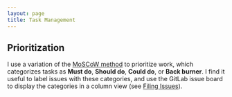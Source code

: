 ```yaml
---
layout: page
title: Task Management
---
```


## Prioritization

I use a variation of the [MoSCoW method](https://draft.io/example/moscow-method) to prioritize work, which categorizes tasks as **Must do**, **Should do**, **Could do**, or **Back burner**. I find it useful to label issues with these categories, and use the GitLab issue board to display the categories in a column view (see [Filing Issues](#filing-issues)).

